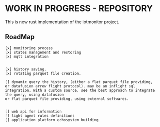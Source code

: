 
# WORK IN PROGRESS - REPOSITORY


This is new rust implementation of the iotmonitor project. 


## RoadMap

    [x] monitoring process
    [x] states management and restoring
    [x] mqtt integration
    

    [x] history saving.
    [x] rotating parquet file creation.
    
    [] dynamic query the history, (either a flat parquet file providing, or datafusion arrow flight protocol). may be an inflight sql integration, With a custom source, see the best approach to integrate the query, using datafusion
    or flat parquet file providing, using external softwares.


    [] web api for information
    [] light agent rules definitions
    [] application platform echosystem building
